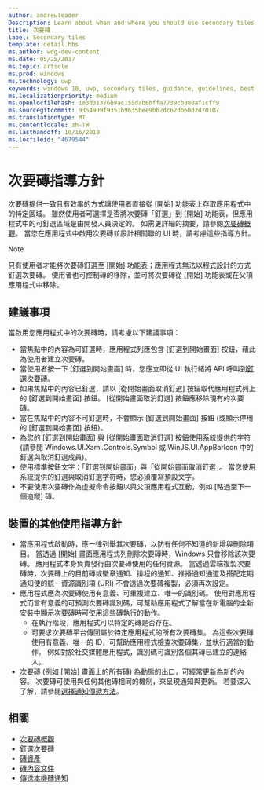 ```yaml
---
author: andrewleader
Description: Learn about when and where you should use secondary tiles in your UWP app.
title: 次要磚
label: Secondary tiles
template: detail.hbs
ms.author: wdg-dev-content
ms.date: 05/25/2017
ms.topic: article
ms.prod: windows
ms.technology: uwp
keywords: windows 10, uwp, secondary tiles, guidance, guidelines, best practices, 次要磚. 指導方針, 最佳做法
ms.localizationpriority: medium
ms.openlocfilehash: 1e3d31376b9ac155dab6bffa7739cb880af1cff9
ms.sourcegitcommit: 9354909f9351b9635bee9bb2dc62db60d2d70107
ms.translationtype: MT
ms.contentlocale: zh-TW
ms.lasthandoff: 10/16/2018
ms.locfileid: "4679544"
---
```

# <a name="secondary-tile-guidance"></a>次要磚指導方針


次要磚提供一致且有效率的方式讓使用者直接從 \[開始\] 功能表上存取應用程式中的特定區域。 雖然使用者可選擇是否將次要磚「釘選」到 \[開始\] 功能表，但應用程式中的可釘選區域是由開發人員決定的。 如需更詳細的摘要，請參閱[次要磚概觀](secondary-tiles.md)。 當您在應用程式中啟用次要磚並設計相關聯的 UI 時，請考慮這些指導方針。

> [!NOTE]
> 只有使用者才能將次要磚釘選至 \[開始\] 功能表；應用程式無法以程式設計的方式釘選次要磚。 使用者也可控制磚的移除，並可將次要磚從 \[開始\] 功能表或在父項應用程式中移除。


## <a name="recommendations"></a>建議事項

當啟用您應用程式中的次要磚時，請考慮以下建議事項：

* 當焦點中的內容為可釘選時，應用程式列應包含 \[釘選到開始畫面\] 按鈕，藉此為使用者建立次要磚。
* 當使用者按一下 \[釘選到開始畫面\] 時，您應立即從 UI 執行緒將 API 呼叫到[釘選次要磚](secondary-tiles-pinning.md)。
* 如果焦點中的內容已釘選，請以 \[從開始畫面取消釘選\] 按鈕取代應用程式列上的 \[釘選到開始畫面\] 按鈕。 \[從開始畫面取消釘選\] 按鈕應移除現有的次要磚。
* 當在焦點中的內容不可釘選時，不會顯示 \[釘選到開始畫面\] 按鈕 (或顯示停用的 \[釘選到開始畫面\] 按鈕)。
* 為您的 \[釘選到開始畫面\] 與 \[從開始畫面取消釘選\] 按鈕使用系統提供的字符 (請參閱 Windows.UI.Xaml.Controls.Symbol 或 WinJS.UI.AppBarIcon 中的釘選與取消釘選成員)。
* 使用標準按鈕文字：「釘選到開始畫面」與「從開始畫面取消釘選」。 當您使用系統提供的釘選與取消釘選字符時，您必須覆寫預設文字。
* 不要使用次要磚作為虛擬命令按鈕以與父項應用程式互動，例如 \[略過至下一個追蹤\] 磚。


## <a name="additional-usage-guidance-for-devs"></a>裝置的其他使用指導方針

* 當應用程式啟動時，應一律列舉其次要磚，以防有任何不知道的新增與刪除項目。 當透過 \[開始\] 畫面應用程式列刪除次要磚時，Windows 只會移除該次要磚。 應用程式本身負責發行由次要磚使用的任何資源。 當透過雲端複製次要磚時，次要磚上的目前磚或徽章通知、排程的通知、推播通知通道及搭配定期通知使的統一資源識別項 (URI) 不會透過次要磚複製，必須再次設定。
* 應用程式應為次要磚使用有意義、可重複建立、唯一的識別碼。 使用對應用程式而言有意義的可預測次要磚識別碼，可幫助應用程式了解當在新電腦的全新安裝中顯示次要磚時可使用這些磚執行的動作。
  * 在執行階段，應用程式可以特定的磚是否存在。
  * 可要求次要磚平台傳回屬於特定應用程式的所有次要磚集。 為這些次要磚使用有意義、唯一的 ID，可幫助應用程式檢查次要磚集，並執行適當的動作。 例如對於社交媒體應用程式，識別碼可識別各個其磚已建立的連絡人。
* 次要磚 (例如 \[開始\] 畫面上的所有磚) 為動態的出口，可經常更新為新的內容。 次要磚可使用與任何其他磚相同的機制，來呈現通知與更新。 若要深入了解，請參閱[選擇通知傳遞方法](choosing-a-notification-delivery-method.md)。


## <a name="related"></a>相關

* [次要磚概觀](secondary-tiles.md)
* [釘選次要磚](secondary-tiles-pinning.md)
* [磚資產](app-assets.md)
* [磚內容文件](create-adaptive-tiles.md)
* [傳送本機磚通知](sending-a-local-tile-notification.md)
